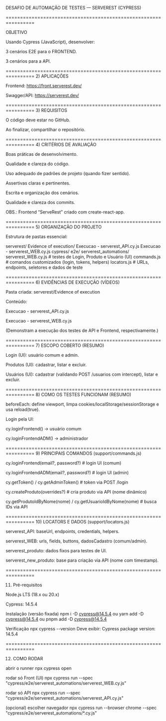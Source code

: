 DESAFIO DE AUTOMAÇÃO DE TESTES — SERVEREST (CYPRESS)


================================================================

OBJETIVO

Usando Cypress (JavaScript), desenvolver:

3 cenários E2E para o FRONTEND.

3 cenários para a API.

================================================================
2) APLICAÇÕES

Frontend: https://front.serverest.dev/

Swagger/API: https://serverest.dev/

================================================================
3) REQUISITOS

O código deve estar no GitHub.

Ao finalizar, compartilhar o repositório.

================================================================
4) CRITÉRIOS DE AVALIAÇÃO

Boas práticas de desenvolvimento.

Qualidade e clareza do código.

Uso adequado de padrões de projeto (quando fizer sentido).

Assertivas claras e pertinentes.

Escrita e organização dos cenários.

Qualidade e clareza dos commits.

OBS.: Frontend “ServeRest” criado com create-react-app.

================================================================
5) ORGANIZAÇÃO DO PROJETO

Estrutura de pastas essencial:

serverest/
Evidence of execution/
Execucao - serverest_API.cy.js
Execucao - serverest_WEB.cy.js
cypress/
e2e/
serverest_automations/
serverest_WEB.cy.js # testes de Login, Produto e Usuário (UI)
commands.js # comandos customizados (login, tokens, helpers)
locators.js # URLs, endpoints, seletores e dados de teste

================================================================
6) EVIDÊNCIAS DE EXECUÇÃO (VÍDEOS)

Pasta criada: serverest/Evidence of execution

Conteúdo:

Execucao - serverest_API.cy.js

Execucao - serverest_WEB.cy.js

(Demonstram a execução dos testes de API e Frontend, respectivamente.)

================================================================
7) ESCOPO COBERTO (RESUMO)

Login (UI): usuário comum e admin.

Produtos (UI): cadastrar, listar e excluir.

Usuários (UI): cadastrar (validando POST /usuarios com intercept), listar e excluir.

================================================================
8) COMO OS TESTES FUNCIONAM (RESUMO)

beforeEach: define viewport, limpa cookies/localStorage/sessionStorage e usa reload(true).

Login pela UI:

cy.loginFrontend() -> usuário comum

cy.loginFrontendADM() -> administrador


================================================================
9) PRINCIPAIS COMANDOS (support/commands.js)

cy.loginFrontend(email?, password?) # login UI (comum)

cy.loginFrontendADM(email?, password?) # login UI (admin)

cy.getToken() / cy.getAdminToken() # token via POST /login

cy.createProduto(overrides?) # cria produto via API (nome dinâmico)

cy.getProdutoIdByNome(nome) / cy.getUsuarioIdByNome(nome) # busca IDs via API

================================================================
10) LOCATORS E DADOS (support/locators.js)

serverest_API: baseUrl, endpoints, credentials, helpers.

serverest_WEB: urls, fields, buttons, dadosCadastro (comum/admin).

serverest_produto: dados fixos para testes de UI.

serverest_new_produto: base para criação via API (nome com timestamp).

================================================================

11) Pré-requisitos

Node.js LTS (18.x ou 20.x)

Cypress: 14.5.4

Instalação (versão fixada)
npm i -D cypress@14.5.4
 ou
yarn add -D cypress@14.5.4
 ou
pnpm add -D cypress@14.5.4

Verificação
npx cypress --version
 Deve exibir: Cypress package version: 14.5.4

================================================================

12) COMO RODAR

 abrir o runner
npx cypress open

 rodar só Front (UI)
npx cypress run --spec "cypress/e2e/serverest_automations/serverest_WEB.cy.js"

 rodar só API
npx cypress run --spec "cypress/e2e/serverest_automations/serverest_API.cy.js"

 (opcional) escolher navegador
npx cypress run --browser chrome --spec "cypress/e2e/serverest_automations/*.cy.js"

